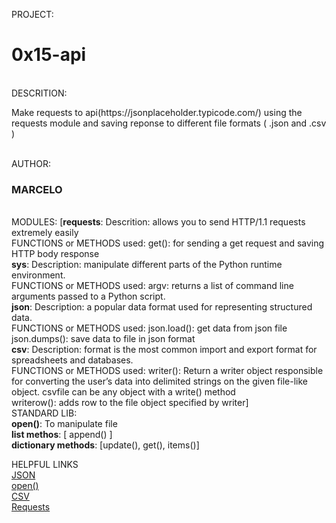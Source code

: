 PROJECT: <h1>0x15-api</h1>


<br>
DESCRITION: <p>Make requests to api(https://jsonplaceholder.typicode.com/) using the requests module and saving reponse to different file formats ( .json and .csv )</p>


<br>
AUTHOR: <h3>MARCELO</h3>


<br>
MODULES: [<b>requests</b>: Descrition: allows you to send HTTP/1.1 requests extremely easily


<br>
FUNCTIONS or METHODS used: get(): for sending a get request and saving HTTP body response


<br>
<b>sys</b>: Description: manipulate different parts of the Python runtime environment.


<br>
FUNCTIONS or METHODS used: argv: returns a list of command line arguments passed to a Python script.


<br>
<b>json</b>: Description: a popular data format used for representing structured data.


<br>
FUNCTIONS or METHODS used: json.load(): get data from json file


<br>
json.dumps(): save data to file in json format


<br>
<b>csv</b>: Description: format is the most common import and export format for spreadsheets and databases.


<br>
FUNCTIONS or METHODS used: writer(): Return a writer object responsible for converting the user’s data into delimited strings on the given file-like object. csvfile can be any object with a write() method


<br>
writerow(): adds row to the file object specified by writer]


<br>
STANDARD LIB:<br><b>open()</b>: To manipulate file


<br>
<b>list methos</b>: [ append() ]


<br>
<b>dictionary methods</b>: [update(), get(), items()]


<br>

HELPFUL LINKS<br>
<a href="https://www.programiz.com/python-programming/json">JSON</a><br>
<a href="https://www.programiz.com/python-programming/methods/built-in/open">open()</a><br>
<a href="https://docs.python.org/3/library/csv.html">CSV</a><br>
<a href="https://requests.readthedocs.io/en/master/">Requests</a><br>